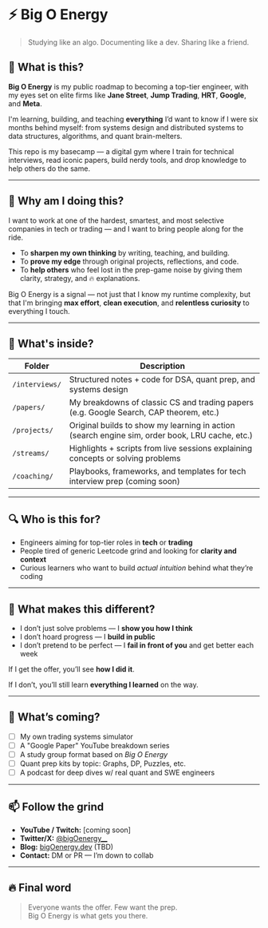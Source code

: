 # ⚡ Big O Energy

> Studying like an algo. Documenting like a dev. Sharing like a friend.

## 🧠 What is this?

**Big O Energy** is my public roadmap to becoming a top-tier engineer, with my eyes set on elite firms like **Jane Street**, **Jump Trading**, **HRT**, **Google**, and **Meta**.

I'm learning, building, and teaching **everything** I’d want to know if I were six months behind myself: from systems design and distributed systems to data structures, algorithms, and quant brain-melters.

This repo is my basecamp — a digital gym where I train for technical interviews, read iconic papers, build nerdy tools, and drop knowledge to help others do the same.

---

## 💼 Why am I doing this?

I want to work at one of the hardest, smartest, and most selective companies in tech or trading — and I want to bring people along for the ride.

- To **sharpen my own thinking** by writing, teaching, and building.
- To **prove my edge** through original projects, reflections, and code.
- To **help others** who feel lost in the prep-game noise by giving them clarity, strategy, and 🔥 explanations.

Big O Energy is a signal — not just that I know my runtime complexity, but that I'm bringing **max effort**, **clean execution**, and **relentless curiosity** to everything I touch.

---

## 🧩 What's inside?

| Folder | Description |
|--------|-------------|
| `/interviews/` | Structured notes + code for DSA, quant prep, and systems design |
| `/papers/` | My breakdowns of classic CS and trading papers (e.g. Google Search, CAP theorem, etc.) |
| `/projects/` | Original builds to show my learning in action (search engine sim, order book, LRU cache, etc.) |
| `/streams/` | Highlights + scripts from live sessions explaining concepts or solving problems |
| `/coaching/` | Playbooks, frameworks, and templates for tech interview prep (coming soon) |

---

## 🔍 Who is this for?

- Engineers aiming for top-tier roles in **tech** or **trading**
- People tired of generic Leetcode grind and looking for **clarity and context**
- Curious learners who want to build *actual intuition* behind what they’re coding

---

## 🧨 What makes this different?

- I don’t just solve problems — I **show you how I think**
- I don’t hoard progress — I **build in public**
- I don’t pretend to be perfect — I **fail in front of you** and get better each week

If I get the offer, you’ll see **how I did it**.

If I don’t, you’ll still learn **everything I learned** on the way.

---

## 📅 What’s coming?

- [ ] My own trading systems simulator
- [ ] A "Google Paper" YouTube breakdown series
- [ ] A study group format based on *Big O Energy*
- [ ] Quant prep kits by topic: Graphs, DP, Puzzles, etc.
- [ ] A podcast for deep dives w/ real quant and SWE engineers

---

## 📫 Follow the grind

- **YouTube / Twitch:** [coming soon]
- **Twitter/X:** [@bigOenergy__](https://twitter.com/)
- **Blog:** [bigOenergy.dev](https://bigoenergy.dev) (TBD)
- **Contact:** DM or PR — I’m down to collab

---

## 🔥 Final word

> Everyone wants the offer. Few want the prep.  
> Big O Energy is what gets you there.

